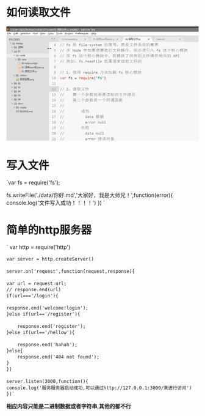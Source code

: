 # 如何读取文件 #

![](./imgs/2018-11-09_212940.png)

# 写入文件 #

`var fs = require('fs');

fs.writeFile('./data/你好.md','大家好，我是大师兄！',function(error){
	console.log('文件写入成功！！！！')
})
`
# 简单的http服务器 #

`	var http = require('http')

	var server = http.createServer()

	server.on('request',function(request,response){
	
	var url = request.url;
	// response.end(url)
	if(url==='/login'){
		
	response.end('welcome!login');
	}else if(url=='/register'){
		
		response.end('register');
	}else if(url=='/hellow'){
		
		response.end('hahah');
	}else{
		response.end('404 not found');
	}
	})

	server.listen(3000,function(){
	console.log('服务服务器启动成功,可以通过http://127.0.0.1:3000/来进行访问')
	})`
**相应内容只能是二进制数据或者字符串,其他的都不行**




























